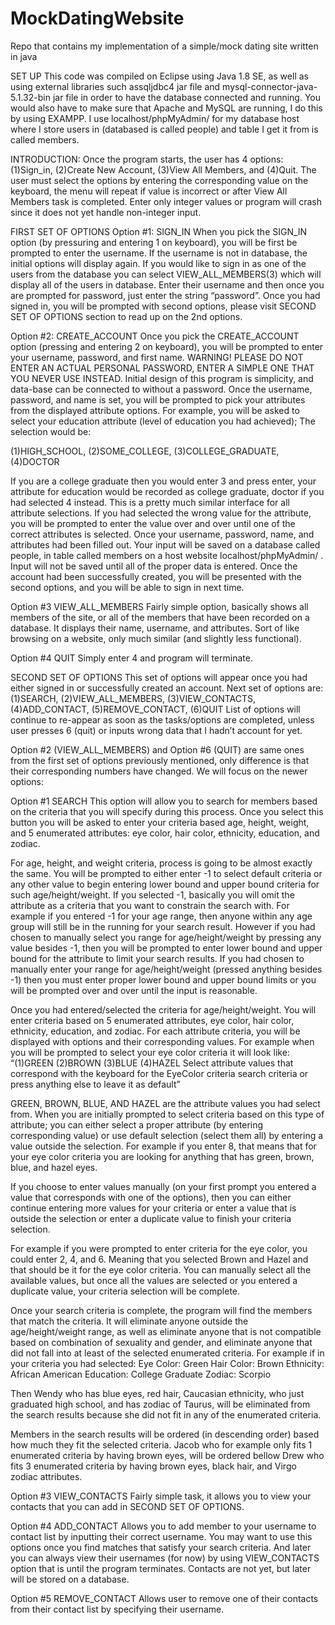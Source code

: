 MockDatingWebsite
=================

Repo that contains my implementation of a simple/mock dating site written in java

SET UP
This code was compiled on Eclipse using Java 1.8 SE, as well as using external libraries such assqljdbc4 jar 
file and  mysql-connector-java-5.1.32-bin jar file in order to have the database connected and running. You would also 
have to make sure that Apache and MySQL are running, I do this by using EXAMPP. I use localhost/phpMyAdmin/ for my 
database host where I store users in (databased is called people) and table I get it from is called members.

INTRODUCTION:
Once the program starts, the user has 4 options: (1)Sign_in, (2)Create New Account, (3)View All Members, and (4)Quit. 
The user must select the options by entering the corresponding value on the keyboard, the menu will repeat if value is 
incorrect or after View All Members task is completed. Enter only integer values or program will crash since it does 
not yet handle non-integer input. 


FIRST SET OF OPTIONS
Option #1: SIGN_IN
When you pick the SIGN_IN option (by pressuring and entering 1 on keyboard), you will be first be prompted to enter 
the username. If the username is not in database, the initial options will display again. If you would like to sign 
in as one of the users from the database you can select VIEW_ALL_MEMBERS(3) which will display all of the users in 
database. Enter their username and then once you are prompted for password, just enter the string “password”. Once you 
had signed in, you will be prompted with second options, please visit SECOND SET OF OPTIONS section to read up on the 
2nd options. 


Option #2: CREATE_ACCOUNT
Once you pick the CREATE_ACCOUNT option (pressing and entering 2 on keyboard), you will be prompted to enter your 
username, password, and first name. WARNING! PLEASE DO NOT ENTER AN ACTUAL PERSONAL PASSWORD, ENTER A SIMPLE ONE 
THAT YOU NEVER USE INSTEAD. Initial design of this program is simplicity, and data-base can be connected to without a 
password. Once the username, password, and name is set, you will be prompted to pick your attributes from the displayed 
attribute options. For example, you will be asked to select your education attribute (level of education you 
had achieved); The selection would be: 

(1)HIGH_SCHOOL, (2)SOME_COLLEGE, (3)COLLEGE_GRADUATE, (4)DOCTOR

If you are a college graduate then you would enter 3 and press enter, your attribute for education would be recorded as 
college graduate, doctor if you had selected 4 instead. This is a pretty much similar interface for all attribute 
selections. If you had selected the wrong value for the attribute, you will be prompted to enter the value over and 
over until one of the correct attributes is selected.
Once your username, password, name, and attributes had been filled out. Your input will be saved on a database 
called people, in table called members on a host website localhost/phpMyAdmin/ . Input will not be saved until all 
of the proper data is entered. Once the account had been successfully created, you will be presented with the second 
options, and you will be able to sign in next time.

Option #3 VIEW_ALL_MEMBERS
Fairly simple option, basically shows all members of the site, or all of the members that have been recorded on 
a database. It displays their name, username, and attributes. Sort of like browsing on a website, only much similar 
(and slightly less functional).

Option #4 QUIT
Simply enter 4 and program will terminate.

SECOND SET OF OPTIONS
This set of options will appear once you had either signed in or successfully created an account. Next set of 
options are: (1)SEARCH, (2)VIEW_ALL_MEMBERS, (3)VIEW_CONTACTS, (4)ADD_CONTACT, (5)REMOVE_CONTACT, (6)QUIT
List of options will continue to re-appear as soon as the tasks/options are completed, unless user presses 6 (quit) 
or inputs wrong data that I hadn’t account for yet. 

Option #2 (VIEW_ALL_MEMBERS) and Option #6 (QUIT) are same ones from the first set of options previously mentioned, 
only difference is that their corresponding numbers have changed. We will focus on the newer options:

Option #1 SEARCH
This option will allow you to search for members based on the criteria that you will specify during this process. 
Once you select this button you will be asked to enter your criteria based age, height, weight, and 5 enumerated 
attributes: eye color, hair color, ethnicity, education, and zodiac. 

For age, height, and weight criteria, process is going to be almost exactly the same. You will be prompted to either 
enter -1 to select default criteria or any other value to begin entering lower bound and upper bound criteria for 
such age/height/weight. If you selected -1, basically you will omit the attribute as a criteria that you want to 
constrain the search with. For example if you entered -1 for your age range, then anyone within any age group will 
still be in the running for your search result. However if you had chosen to manually select you range for 
age/height/weight by pressing any value besides -1, then you will be prompted to enter lower bound and upper bound 
for the attribute to limit your search results. If you had chosen to manually enter your range for age/height/weight 
(pressed anything besides -1) then you must enter proper lower bound and upper bound limits or you will be prompted 
over and over until the input is reasonable.

Once you had entered/selected the criteria for age/height/weight. You will enter criteria based on 5 enumerated 
attributes, eye color, hair color, ethnicity, education, and zodiac. For each attribute criteria, you will be 
displayed with options and their corresponding values. 
For example when you will be prompted to select your eye 
color criteria it will look like:
“(1)GREEN (2)BROWN (3)BLUE (4)HAZEL Select attribute values that correspond with the keyboard for the EyeColor 
criteria  search criteria or press anything else to leave it as default”

GREEN, BROWN, BLUE, AND HAZEL are the attribute values you had select from. When you are initially prompted to 
select criteria based on this type of attribute; you can either select a proper attribute 
(by entering corresponding value) or use default selection (select them all) by entering a value outside the 
selection. For example if you enter 8, that means that for your eye color criteria you are looking for anything 
that has green, brown, blue, and hazel eyes. 

If you choose to enter values manually (on your first prompt you entered a value that corresponds with 
one of the options), then you can either continue entering more values for your criteria or enter a 
value that is outside the selection or enter a duplicate value to finish your criteria selection.

For example if you were prompted to enter criteria for the eye color, you could enter 2, 4, and 6. 
Meaning that you selected Brown and Hazel and that should be it for the eye color criteria. You can manually 
select all the available values, but once all the values are selected or you entered a duplicate value, your 
criteria selection will be complete. 

Once your search criteria is complete, the program will find the members that match the criteria. 
It will eliminate anyone outside the age/height/weight range, as well as eliminate anyone that is not 
compatible based on combination of sexuality and gender, and eliminate anyone that did not fall into at 
least of the selected enumerated criteria. 
For example if in your criteria you had selected:
Eye Color: Green
Hair Color: Brown
Ethnicity: African American
Education: College Graduate
Zodiac: Scorpio 

Then Wendy who has blue eyes, red hair, Caucasian ethnicity, who just graduated high school, and 
has zodiac of Taurus, will be eliminated from the search results because she did not fit in any of the enumerated 
criteria. 

Members in the search results will be ordered (in descending order) based how much they fit the 
selected criteria. Jacob who for example only fits 1 enumerated criteria by having brown eyes, will be ordered 
bellow Drew who fits 3 enumerated criteria by having brown eyes, black hair, and Virgo zodiac attributes. 

Option #3 VIEW_CONTACTS
Fairly simple task, it allows you to view your contacts that you can add in SECOND SET OF OPTIONS.

Option #4 ADD_CONTACT
Allows you to add member to your username to contact list by inputting their correct username. 
You may want to use this options once you find matches that satisfy your search criteria. And later you can 
always view their usernames (for now) by using VIEW_CONTACTS option that is until the program terminates. Contacts 
are not yet, but later will be stored on a database. 

Option #5 REMOVE_CONTACT
Allows user to remove one of their contacts from their contact list by specifying their username. 

